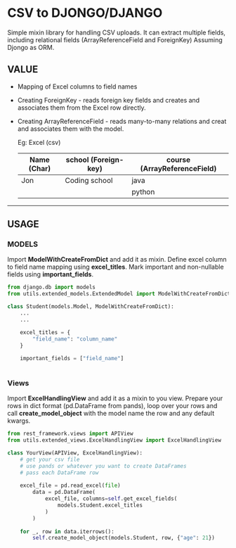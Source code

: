 # CSV to DJONGO/DJANGO

Simple mixin library for handling CSV uploads. It can extract multiple fields, including relational fields (ArrayReferenceField and ForeignKey) Assuming Djongo as ORM.

## VALUE
- Mapping of Excel columns to field names
- Creating ForeignKey - reads foreign key fields and creates and associates them 
from the Excel row directly.
- Creating ArrayReferenceField - reads many-to-many relations and creat and associates them with 
the model.


    Eg: Excel (csv)

    | Name (Char)   | school (Foreign-key)   | course (ArrayReferenceField) |
    | ------------- | ---------------------- | ---------------------------- |
    | Jon           | Coding school          |  java                        |  
    |               |                        |  python                      |

---

## USAGE

### MODELS

Import **ModelWithCreateFromDict** and add it as mixin. Define excel column to field name mapping
using **excel_titles**. Mark important and non-nullable fields using **important_fields**.

```python
from django.db import models
from utils.extended_models.ExtendedModel import ModelWithCreateFromDict

class Student(models.Model, ModelWithCreateFromDict):
    ...
    ...

    excel_titles = {
        "field_name": "column_name"
    }
    
    important_fields = ["field_name"]
    
```

### Views
Import **ExcelHandlingView** and add it as a mixin to you view. Prepare your rows in dict format
(pd.DataFrame from pands), loop over your rows and call **create_model_object** with the model name
the row and any default kwargs.


```python
from rest_framework.views import APIView
from utils.extended_views.ExcelHandlingView import ExcelHandlingView

class YourView(APIView, ExcelHandlingView):
    # get your csv file 
    # use pands or whatever you want to create DataFrames
    # pass each DataFrame row
    
    excel_file = pd.read_excel(file)
        data = pd.DataFrame(
            excel_file, columns=self.get_excel_fields(
                models.Student.excel_titles
            )
        )
    
    for _, row in data.iterrows():
        self.create_model_object(models.Student, row, {"age": 21})

```
